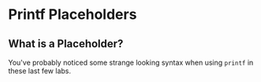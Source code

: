 # Printf Placeholders

## What is a Placeholder?

You've probably noticed some strange looking syntax when using `printf` in these last few labs. 



